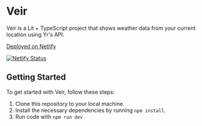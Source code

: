 # Veir

Veir is a Lit + TypeScript project that shows weather data from your current location using Yr's API.

[Deployed on Netlify](https://veir.netlify.app)

[![Netlify Status](https://api.netlify.com/api/v1/badges/4112ac71-c808-45e5-903b-6d2fbe07e9a2/deploy-status)](https://app.netlify.com/sites/veir/deploys)
## Getting Started

To get started with Veir, follow these steps:

1. Clone this repository to your local machine.
2. Install the necessary dependencies by running `npm install`.
3. Run code with `npm run dev`
